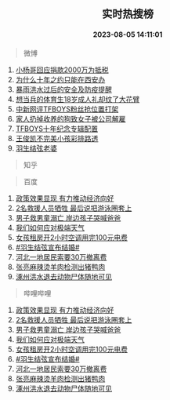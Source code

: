 <div align="center"><h2>实时热搜榜</h2><h4>2023-08-05 14:11:01</h4></div>

> 微博  

1. [小杨哥回应捐款2000万为抵税](https://s.weibo.com/weibo?q=%23%E5%B0%8F%E6%9D%A8%E5%93%A5%E5%9B%9E%E5%BA%94%E6%8D%90%E6%AC%BE2000%E4%B8%87%E4%B8%BA%E6%8A%B5%E7%A8%8E%23&t=31&band_rank=1&Refer=top)<br />
2. [为什么十年之约只能在西安办](https://s.weibo.com/weibo?q=%23%E4%B8%BA%E4%BB%80%E4%B9%88%E5%8D%81%E5%B9%B4%E4%B9%8B%E7%BA%A6%E5%8F%AA%E8%83%BD%E5%9C%A8%E8%A5%BF%E5%AE%89%E5%8A%9E%23&t=31&band_rank=2&Refer=top)<br />
3. [暴雨洪水过后的安全及防疫提醒](https://s.weibo.com/weibo?q=%23%E6%9A%B4%E9%9B%A8%E6%B4%AA%E6%B0%B4%E8%BF%87%E5%90%8E%E7%9A%84%E5%AE%89%E5%85%A8%E5%8F%8A%E9%98%B2%E7%96%AB%E6%8F%90%E9%86%92%23&t=31&band_rank=3&Refer=top)<br />
4. [想当兵的体育生18岁成人礼却纹了大花臂](https://s.weibo.com/weibo?q=%23%E6%83%B3%E5%BD%93%E5%85%B5%E7%9A%84%E4%BD%93%E8%82%B2%E7%94%9F18%E5%B2%81%E6%88%90%E4%BA%BA%E7%A4%BC%E5%8D%B4%E7%BA%B9%E4%BA%86%E5%A4%A7%E8%8A%B1%E8%87%82%23&t=31&band_rank=4&Refer=top)<br />
5. [中新网评TFBOYS粉丝抢位置打架](https://s.weibo.com/weibo?q=%23%E4%B8%AD%E6%96%B0%E7%BD%91%E8%AF%84TFBOYS%E7%B2%89%E4%B8%9D%E6%8A%A2%E4%BD%8D%E7%BD%AE%E6%89%93%E6%9E%B6%23&t=31&band_rank=5&Refer=top)<br />
6. [家人扔掉收养的狗致女子被公司解雇](https://s.weibo.com/weibo?q=%23%E5%AE%B6%E4%BA%BA%E6%89%94%E6%8E%89%E6%94%B6%E5%85%BB%E7%9A%84%E7%8B%97%E8%87%B4%E5%A5%B3%E5%AD%90%E8%A2%AB%E5%85%AC%E5%8F%B8%E8%A7%A3%E9%9B%87%23&t=31&band_rank=6&Refer=top)<br />
7. [TFBOYS十年纪念专辑配置](https://s.weibo.com/weibo?q=%23TFBOYS%E5%8D%81%E5%B9%B4%E7%BA%AA%E5%BF%B5%E4%B8%93%E8%BE%91%E9%85%8D%E7%BD%AE%23&t=31&band_rank=7&Refer=top)<br />
8. [王俊凯不完美小孩彩排路透](https://s.weibo.com/weibo?q=%23%E7%8E%8B%E4%BF%8A%E5%87%AF%E4%B8%8D%E5%AE%8C%E7%BE%8E%E5%B0%8F%E5%AD%A9%E5%BD%A9%E6%8E%92%E8%B7%AF%E9%80%8F%23&t=31&band_rank=8&Refer=top)<br />
9. [羽生结弦老婆](https://s.weibo.com/weibo?q=%23%E7%BE%BD%E7%94%9F%E7%BB%93%E5%BC%A6%E8%80%81%E5%A9%86%23&t=31&band_rank=9&Refer=top)<br />

> 知乎  


> 百度  

1. [政策效果显现 有力推动经济向好](https://www.baidu.com/s?wd=%E6%94%BF%E7%AD%96%E6%95%88%E6%9E%9C%E6%98%BE%E7%8E%B0+%E6%9C%89%E5%8A%9B%E6%8E%A8%E5%8A%A8%E7%BB%8F%E6%B5%8E%E5%90%91%E5%A5%BD&sa=fyb_news&rsv_dl=fyb_news)<br />
2. [2名救援人员牺牲 最后说把游泳圈套上](https://www.baidu.com/s?wd=2%E5%90%8D%E6%95%91%E6%8F%B4%E4%BA%BA%E5%91%98%E7%89%BA%E7%89%B2+%E6%9C%80%E5%90%8E%E8%AF%B4%E6%8A%8A%E6%B8%B8%E6%B3%B3%E5%9C%88%E5%A5%97%E4%B8%8A&sa=fyb_news&rsv_dl=fyb_news)<br />
3. [男子救男童溺亡 岸边孩子哭喊爸爸](https://www.baidu.com/s?wd=%E7%94%B7%E5%AD%90%E6%95%91%E7%94%B7%E7%AB%A5%E6%BA%BA%E4%BA%A1+%E5%B2%B8%E8%BE%B9%E5%AD%A9%E5%AD%90%E5%93%AD%E5%96%8A%E7%88%B8%E7%88%B8&sa=fyb_news&rsv_dl=fyb_news)<br />
4. [我们如何应对极端天气](https://www.baidu.com/s?wd=%E6%88%91%E4%BB%AC%E5%A6%82%E4%BD%95%E5%BA%94%E5%AF%B9%E6%9E%81%E7%AB%AF%E5%A4%A9%E6%B0%94&sa=fyb_news&rsv_dl=fyb_news)<br />
5. [女孩租房开2小时空调用完100元电费](https://www.baidu.com/s?wd=%E5%A5%B3%E5%AD%A9%E7%A7%9F%E6%88%BF%E5%BC%802%E5%B0%8F%E6%97%B6%E7%A9%BA%E8%B0%83%E7%94%A8%E5%AE%8C100%E5%85%83%E7%94%B5%E8%B4%B9&sa=fyb_news&rsv_dl=fyb_news)<br />
6. [#羽生结弦宣布结婚#](https://www.baidu.com/s?wd=%23%E7%BE%BD%E7%94%9F%E7%BB%93%E5%BC%A6%E5%AE%A3%E5%B8%83%E7%BB%93%E5%A9%9A%23&sa=fyb_news&rsv_dl=fyb_news)<br />
7. [河北一地居民索要30万撤离费](https://www.baidu.com/s?wd=%E6%B2%B3%E5%8C%97%E4%B8%80%E5%9C%B0%E5%B1%85%E6%B0%91%E7%B4%A2%E8%A6%8130%E4%B8%87%E6%92%A4%E7%A6%BB%E8%B4%B9&sa=fyb_news&rsv_dl=fyb_news)<br />
8. [张亮麻辣烫羊肉检测出猪鸭肉](https://www.baidu.com/s?wd=%E5%BC%A0%E4%BA%AE%E9%BA%BB%E8%BE%A3%E7%83%AB%E7%BE%8A%E8%82%89%E6%A3%80%E6%B5%8B%E5%87%BA%E7%8C%AA%E9%B8%AD%E8%82%89&sa=fyb_news&rsv_dl=fyb_news)<br />
9. [涿州洪水退去动物尸体随地可见](https://www.baidu.com/s?wd=%E6%B6%BF%E5%B7%9E%E6%B4%AA%E6%B0%B4%E9%80%80%E5%8E%BB%E5%8A%A8%E7%89%A9%E5%B0%B8%E4%BD%93%E9%9A%8F%E5%9C%B0%E5%8F%AF%E8%A7%81&sa=fyb_news&rsv_dl=fyb_news)<br />

> 哔哩哔哩  

1. [政策效果显现 有力推动经济向好](https://www.baidu.com/s?wd=%E6%94%BF%E7%AD%96%E6%95%88%E6%9E%9C%E6%98%BE%E7%8E%B0+%E6%9C%89%E5%8A%9B%E6%8E%A8%E5%8A%A8%E7%BB%8F%E6%B5%8E%E5%90%91%E5%A5%BD&sa=fyb_news&rsv_dl=fyb_news)<br />
2. [2名救援人员牺牲 最后说把游泳圈套上](https://www.baidu.com/s?wd=2%E5%90%8D%E6%95%91%E6%8F%B4%E4%BA%BA%E5%91%98%E7%89%BA%E7%89%B2+%E6%9C%80%E5%90%8E%E8%AF%B4%E6%8A%8A%E6%B8%B8%E6%B3%B3%E5%9C%88%E5%A5%97%E4%B8%8A&sa=fyb_news&rsv_dl=fyb_news)<br />
3. [男子救男童溺亡 岸边孩子哭喊爸爸](https://www.baidu.com/s?wd=%E7%94%B7%E5%AD%90%E6%95%91%E7%94%B7%E7%AB%A5%E6%BA%BA%E4%BA%A1+%E5%B2%B8%E8%BE%B9%E5%AD%A9%E5%AD%90%E5%93%AD%E5%96%8A%E7%88%B8%E7%88%B8&sa=fyb_news&rsv_dl=fyb_news)<br />
4. [我们如何应对极端天气](https://www.baidu.com/s?wd=%E6%88%91%E4%BB%AC%E5%A6%82%E4%BD%95%E5%BA%94%E5%AF%B9%E6%9E%81%E7%AB%AF%E5%A4%A9%E6%B0%94&sa=fyb_news&rsv_dl=fyb_news)<br />
5. [女孩租房开2小时空调用完100元电费](https://www.baidu.com/s?wd=%E5%A5%B3%E5%AD%A9%E7%A7%9F%E6%88%BF%E5%BC%802%E5%B0%8F%E6%97%B6%E7%A9%BA%E8%B0%83%E7%94%A8%E5%AE%8C100%E5%85%83%E7%94%B5%E8%B4%B9&sa=fyb_news&rsv_dl=fyb_news)<br />
6. [#羽生结弦宣布结婚#](https://www.baidu.com/s?wd=%23%E7%BE%BD%E7%94%9F%E7%BB%93%E5%BC%A6%E5%AE%A3%E5%B8%83%E7%BB%93%E5%A9%9A%23&sa=fyb_news&rsv_dl=fyb_news)<br />
7. [河北一地居民索要30万撤离费](https://www.baidu.com/s?wd=%E6%B2%B3%E5%8C%97%E4%B8%80%E5%9C%B0%E5%B1%85%E6%B0%91%E7%B4%A2%E8%A6%8130%E4%B8%87%E6%92%A4%E7%A6%BB%E8%B4%B9&sa=fyb_news&rsv_dl=fyb_news)<br />
8. [张亮麻辣烫羊肉检测出猪鸭肉](https://www.baidu.com/s?wd=%E5%BC%A0%E4%BA%AE%E9%BA%BB%E8%BE%A3%E7%83%AB%E7%BE%8A%E8%82%89%E6%A3%80%E6%B5%8B%E5%87%BA%E7%8C%AA%E9%B8%AD%E8%82%89&sa=fyb_news&rsv_dl=fyb_news)<br />
9. [涿州洪水退去动物尸体随地可见](https://www.baidu.com/s?wd=%E6%B6%BF%E5%B7%9E%E6%B4%AA%E6%B0%B4%E9%80%80%E5%8E%BB%E5%8A%A8%E7%89%A9%E5%B0%B8%E4%BD%93%E9%9A%8F%E5%9C%B0%E5%8F%AF%E8%A7%81&sa=fyb_news&rsv_dl=fyb_news)<br />
